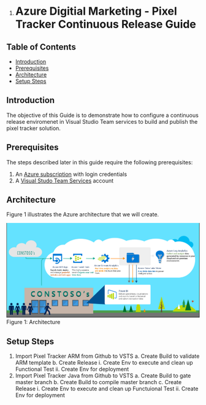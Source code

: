 1. # Azure Digitial Marketing - Pixel Tracker Continuous Release Guide

## Table of Contents
- [Introduction](#introduction)
- [Prerequisites](#prerequisites)
- [Architecture](#architecture)
- [Setup Steps](#setup-steps)

## Introduction

The objective of this Guide is to demonstrate how to configure a continuous release enviromenet in Visual Studio Team services to build and publish the pixel tracker solution.

## Prerequisites

The steps described later in this guide require the following prerequisites:

1.  An [Azure subscription](https://azure.microsoft.com/en-us/) with login credentials
2. A [Visual Studo Team Services](https://www.visualstudio.com/en-us/docs/setup-admin/team-services/sign-up-for-visual-studio-team-services) account

## Architecture

Figure 1 illustrates the Azure architecture that we will create.

![Figure 1: Architecture](../resources/architecture.png)
Figure 1: Architecture

## Setup Steps
1. Import Pixel Tracker ARM from Github to VSTS
  a. Create Build to validate ARM template
  b. Create Release
    i. Create Env to execute and clean up Functional Test
    ii. Create Env for deployment
2. Import Pixel Tracker Java from Github to VSTS
  a. Create Build to gate master branch
  b. Create Build to compile master branch
  c. Create Release
    i. Create Env to execute and clean up Functuional Test
    ii. Create Env for deployment
